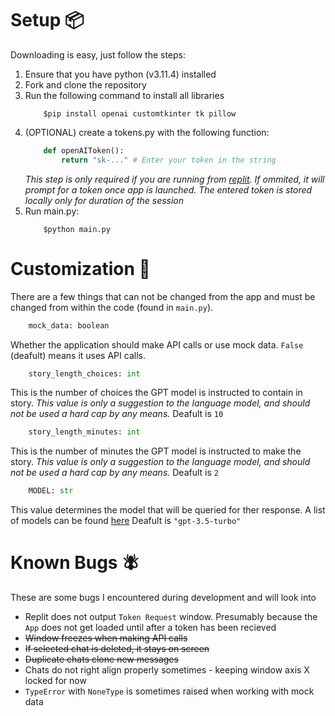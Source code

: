 # Setup 📦
Downloading is easy, just follow the steps:
1. Ensure that you have python (v3.11.4) installed
2. Fork and clone the repository
3. Run the following command to install all libraries
    ```
        $pip install openai customtkinter tk pillow
    ```
4. (OPTIONAL) create a tokens.py with the following function:
    ```python
        def openAIToken():
            return "sk-..." # Enter your token in the string
    ```
    *This step is only required if you are running from [replit](https://www.replit.com/). If ommited, it will prompt for a token once app is launched. The entered token is stored locally only for duration of the session*
5. Run main.py:
    ```
        $python main.py
    ```

# Customization 🎨
There are a few things that can not be changed from the app and must be changed from within the code (found in `main.py`).
```py
    mock_data: boolean
```
Whether the application should make API calls or use mock data. 
`False` (deafult) means it uses API calls.

```py
    story_length_choices: int
```
This is the number of choices the GPT model is instructed to contain in story.
*This value is only a suggestion to the language model, and should not be used a hard cap by any means.*
Deafult is `10`

```py
    story_length_minutes: int
```
This is the number of minutes the GPT model is instructed to make the story.
*This value is only a suggestion to the language model, and should not be used a hard cap by any means.*
Deafult is `2`

```py
    MODEL: str
```
This value determines the model that will be queried for ther response. A list of models can be found [here](https://platform.openai.com/docs/models/overview/)
Deafult is `"gpt-3.5-turbo"`

# Known Bugs 🪰
These are some bugs I encountered during development and will look into
- Replit does not output `Token Request` window. Presumably because the `App` does not get loaded until after a token has been recieved
- ~~Window freezes when making API calls~~
- ~~If selected chat is deleted, it stays on screen~~
- ~~Duplicate chats clone new messages~~
- Chats do not right align properly sometimes - keeping window axis X locked for now
- `TypeError` with `NoneType` is sometimes raised when working with mock data